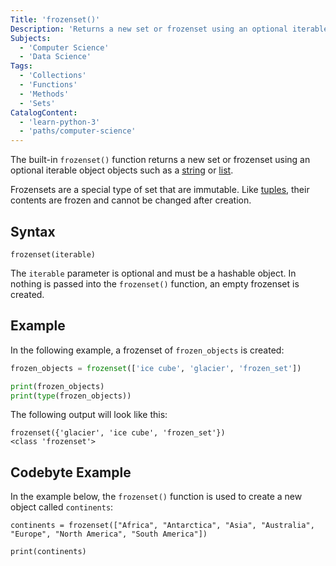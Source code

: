 ```yaml
---
Title: 'frozenset()'
Description: 'Returns a new set or frozenset using an optional iterable object such as a string or list.'
Subjects:
  - 'Computer Science'
  - 'Data Science'
Tags:
  - 'Collections'
  - 'Functions'
  - 'Methods'
  - 'Sets'
CatalogContent:
  - 'learn-python-3'
  - 'paths/computer-science'
---
```


The built-in `frozenset()` function returns a new set or frozenset using an optional iterable object objects such as a [string](https://www.codecademy.com/resources/docs/python/strings) or [list](https://www.codecademy.com/resources/docs/python/lists).

Frozensets are a special type of set that are immutable. Like [tuples](https://www.codecademy.com/resources/docs/python/tuples), their contents are frozen and cannot be changed after creation.

## Syntax

```pseudo
frozenset(iterable)
```

The `iterable` parameter is optional and must be a hashable object. In nothing is passed into the `frozenset()` function, an empty frozenset is created.

## Example

In the following example, a frozenset of `frozen_objects` is created:

```py
frozen_objects = frozenset(['ice cube', 'glacier', 'frozen_set'])

print(frozen_objects)
print(type(frozen_objects))
```

The following output will look like this:

```shell
frozenset({'glacier', 'ice cube', 'frozen_set'})
<class 'frozenset'>
```

## Codebyte Example

In the example below, the `frozenset()` function is used to create a new object called `continents`:

```codebyte/python
continents = frozenset(["Africa", "Antarctica", "Asia", "Australia", "Europe", "North America", "South America"])

print(continents)
```
